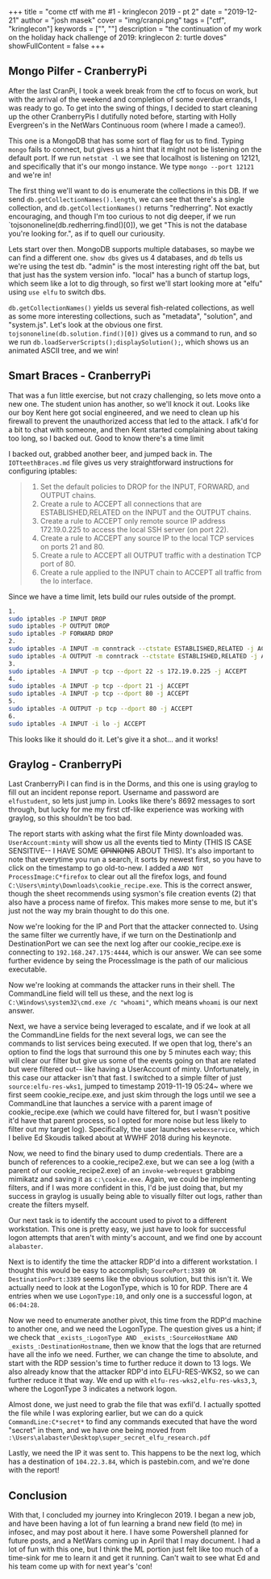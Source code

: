 +++
title = "come ctf with me #1 - kringlecon 2019 - pt 2"
date = "2019-12-21"
author = "josh masek"
cover = "img/cranpi.png"
tags = ["ctf", "kringlecon"]
keywords = ["", ""]
description = "the continuation of my work on the holiday hack challenge of 2019: kringlecon 2: turtle doves"
showFullContent = false
+++

Mongo Pilfer - CranberryPi
------

After the last CranPi, I took a week break from the ctf to focus on work, but with the arrival of the weekend and completion of some overdue errands, I was ready to go. To get into the swing of things, I decided to start cleaning up the other CranberryPis I dutifully noted before, starting with Holly Evergreen's in the NetWars Continuous room (where I made a cameo!).

This one is a MongoDB that has some sort of flag for us to find. Typing `mongo` fails to connect, but gives us a hint that it might not be listening on the default port. If we run `netstat -l` we see that localhost is listening on 12121, and specifically that it's our mongo instance. We type `mongo --port 12121` and we're in!

The first thing we'll want to do is enumerate the collections in this DB. If we send `db.getCollectionNames().length`, we can see that there's a single collection, and `db.getCollectionNames()` returns "redherring". Not exactly encouraging, and though I'm too curious to not dig deeper, if we run `tojsononeline(db.redherring.find()[0]), we get "This is not the database you're looking for.", as if to quell our curiousity.

Lets start over then. MongoDB supports multiple databases, so maybe we can find a different one. `show dbs` gives us 4 databases, and `db` tells us we're using the test db. "admin" is the most interesting right off the bat, but that just has the system version info. "local" has a bunch of startup logs, which seem like a lot to dig through, so first we'll start looking more at "elfu" using `use elfu` to switch dbs.

`db.getCollectionNames()` yields us several fish-related collections, as well as some more interesting collections, such as "metadata", "solution", and "system.js". Let's look at the obvious one first. `tojsononeline(db.solution.find()[0])` gives us a command to run, and so we run `db.loadServerScripts();displaySolution();`, which shows us an animated ASCII tree, and we win!

Smart Braces - CranberryPi
------

That was a fun little exercise, but not crazy challenging, so lets move onto a new one. The student union has another, so we'll knock it out. Looks like our boy Kent here got social engineered, and we need to clean up his firewall to prevent the unauthorized access that led to the attack. I afk'd for a bit to chat with someone, and then Kent started complaining about taking too long, so I backed out. Good to know there's a time limit

I backed out, grabbed another beer, and jumped back in. The `IOTteethBraces.md` file gives us very straightforward instructions for configuring iptables:

>1. Set the default policies to DROP for the INPUT, FORWARD, and OUTPUT chains.
>2. Create a rule to ACCEPT all connections that are ESTABLISHED,RELATED on the INPUT and the OUTPUT chains.
>3. Create a rule to ACCEPT only remote source IP address 172.19.0.225 to access the local SSH server (on port 22).
>4. Create a rule to ACCEPT any source IP to the local TCP services on ports 21 and 80.
>5. Create a rule to ACCEPT all OUTPUT traffic with a destination TCP port of 80.
>6. Create a rule applied to the INPUT chain to ACCEPT all traffic from the lo interface.

Since we have a time limit, lets build our rules outside of the prompt.

```bash
1.
sudo iptables -P INPUT DROP
sudo iptables -P OUTPUT DROP
sudo iptables -P FORWARD DROP
2.
sudo iptables -A INPUT -m conntrack --ctstate ESTABLISHED,RELATED -j ACCEPT
sudo iptables -A OUTPUT -m conntrack --ctstate ESTABLISHED,RELATED -j ACCEPT
3.
sudo iptables -A INPUT -p tcp --dport 22 -s 172.19.0.225 -j ACCEPT
4.
sudo iptables -A INPUT -p tcp --dport 21 -j ACCEPT
sudo iptables -A INPUT -p tcp --dport 80 -j ACCEPT
5.
sudo iptables -A OUTPUT -p tcp --dport 80 -j ACCEPT
6.
sudo iptables -A INPUT -i lo -j ACCEPT
```

This looks like it should do it. Let's give it a shot... and it works!

Graylog - CranberryPi
------

Last CranberryPi I can find is in the Dorms, and this one is using graylog to fill out an incident reponse report. Username and password are `elfustudent`, so lets just jump in. Looks like there's 8692 messages to sort through, but lucky for me my first ctf-like experience was working with graylog, so this shouldn't be too bad.

The report starts with asking what the first file Minty downloaded was. `UserAccount:minty` will show us all the events tied to Minty (THIS IS CASE SENSITIVE-- I HAVE SOME ~~OPINIONS~~ ABOUT THIS). It's also important to note that everytime you run a search, it sorts by newest first, so you have to click on the timestamp to go old-to-new. I added a `AND NOT ProcessImage:C*firefox` to clear out all the firefox logs, and found `C:\Users\minty\Downloads\cookie_recipe.exe`. This is the correct answer, though the sheet recommends using sysmon's file creation events (2) that also have a process name of firefox. This makes more sense to me, but it's just not the way my brain thought to do this one.

Now we're looking for the IP and Port that the attacker connected to. Using the same filter we currently have, if we turn on the DestinationIp and DestinationPort we can see the next log after our cookie_recipe.exe is connecting to `192.168.247.175:4444`, which is our answer. We can see some further evidence by seing the ProcessImage is the path of our malicious executable.

Now we're looking at commands the attacker runs in their shell. The CommandLine field will tell us these, and the next log is `C:\Windows\system32\cmd.exe /c "whoami"`, which means `whoami` is our next answer.

Next, we have a service being leveraged to escalate, and if we look at all the CommandLine fields for the next several logs, we can see the commands to list services being executed. If we open that log, there's an option to find the logs that surround this one by 5 minutes each way; this will clear our filter but give us some of the events going on that are related but were filtered out-- like having a UserAccount of minty. Unfortunately, in this case our attacker isn't that fast. I switched to a simple filter of just `source:elfu-res-wks1`, jumped to timestamp 2019-11-19 05:24~ where we first seem cookie_recipe.exe, and just skim through the logs until we see a CommandLine that launches a service with a parent image of cookie_recipe.exe (which we could have filtered for, but I wasn't positive it'd have that parent process, so I opted for more noise but less likely to filter out my target log). Specifically, the user launches `webexservice`, which I belive Ed Skoudis talked about at WWHF 2018 during his keynote.

Now, we need to find the binary used to dump credentials. There are a bunch of references to a cookie_recipe2.exe, but we can see a log (with a parent of our cookie_recipe2.exe) of an `invoke-webrequest` grabbing mimikatz and saving it as `c:\cookie.exe`. Again, we could be implementing filters, and if I was more confident in this, I'd be just doing that, but my success in graylog is usually being able to visually filter out logs, rather than create the filters myself.

Our next task is to identify the account used to pivot to a different workstation. This one is pretty easy, we just have to look for successful logon attempts that aren't with minty's account, and we find one by account `alabaster`.

Next is to identify the time the attacker RDP'd into a different workstation. I thought this would be easy to accomplish; `SourcePort:3389 OR DestinationPort:3389` seems like the obvious solution, but this isn't it. We actually need to look at the LogonType, which is 10 for RDP. There are 4 entries when we use `LogonType:10`, and only one is a successful logon, at `06:04:28`.

Now we need to enumerate another pivot, this time from the RDP'd machine to another one, and we need the LogonType. The question gives us a hint; if we check that `_exists_:LogonType AND _exists_:SourceHostName AND _exists_:DestinationHostname`, then we know that the logs that are returned have all the info we need. Further, we can change the time to absolute, and start with the RDP session's time to further reduce it down to 13 logs. We also already know that the attacker RDP'd into ELFU-RES-WKS2, so we can further reduce it that way. We end up with `elfu-res-wks2,elfu-res-wks3,3`, where the LogonType 3 indicates a network logon.

Almost done, we just need to grab the file that was exfil'd. I actually spotted the file while I was exploring earlier, but we can do a quick `CommandLine:C*secret*` to find any commands executed that have the word "secret" in them, and we have one being moved from `:\Users\alabaster\Desktop\super_secret_elfu_research.pdf`

Lastly, we need the IP it was sent to. This happens to be the next log, which has a destination of `104.22.3.84`, which is pastebin.com, and we're done with the report!

Conclusion
------

With that, I concluded my journey into Kringlecon 2019. I began a new job, and have been having a lot of fun learning a brand new field (to me) in infosec, and may post about it here. I have some Powershell planned for future posts, and a NetWars coming up in April that I may document. I had a lot of fun with this one, but I think the ML portion just felt like too much of a time-sink for me to learn it and get it running. Can't wait to see what Ed and his team come up with for next year's 'con!